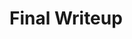 # Final Writeup

<script type="text/javascript" src="https://www.gstatic.com/charts/loader.js"></script>
<script type="text/javascript" src="https://code.jquery.com/jquery-3.2.1.min.js"></script>
<script type="text/javascript" src="makeGraph.js"></script>

<div class="graph" id="coarse_chart" csv="coarse-proc" title="Write-Intensive, Coarse-Grained Locking"></div>
<div class="graph" id="fine_chart" csv="fine-proc" title="Write-Intensive, Fine-Grained Locking"></div>
<div class="graph" id="fine-rw_chart" csv="fine-rw-proc" title="Write-Intensive, Fine-Grained RW Locking"></div>
<div class="graph" id="lockfree_chart" csv="lockfree-proc" title="Write-Intensive, Lock-Free"></div>

<div class="graph" id="coarse-read_chart" csv="coarse-read-proc" title="Read-Only, Coarse-Grained Locking"></div>
<div class="graph" id="fine-read_chart" csv="fine-read-proc" title="Read-Only, Fine-Grained Locking"></div>
<div class="graph" id="fine-rw-read_chart" csv="fine-rw-read-proc" title="Read-Only, Fine-Grained RW Locking"></div>
<div class="graph" id="lockfree-read_chart" csv="lockfree-read-proc" title="Read-Only, Lock-Free"></div>

<div class="graph" id="lockfree-spdup_chart" csv="lockfree-proc-spdup"
     title="Write-Intensive Lock-Free Speedup" y-title="Speedup (vs. 1 thread)"></div>
<div class="graph" id="lockfree-read-spdup_chart" csv="lockfree-read-proc-spdup"
     title="Read-Only Lock-Free Speedup" y-title="Speedup (vs. 1 thread)"></div>

<script type="text/javascript">
google.charts.load('current', {'packages':['corechart']});
google.charts.setOnLoadCallback(function() {

    $('.graph').each(function () {
        var $this = $(this);
        $this.css({
            width : '100%',
            height : '400px'
        });
        var xTitle = $this.attr('x-title');
        xTitle = xTitle ? xTitle : 'Threads';
        var yTitle = $this.attr('y-title');
        yTitle = yTitle ? yTitle : 'Execution time (ms)';
        makeGraph($this.attr('csv'), $this.attr('title'), xTitle, yTitle, this.id);
    });

});
</script>